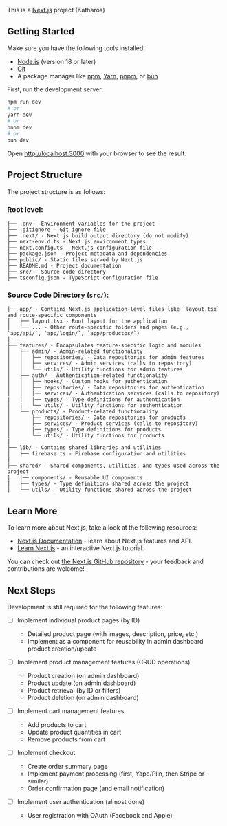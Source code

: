 This is a [Next.js](https://nextjs.org) project (Katharos)

## Getting Started

Make sure you have the following tools installed:

- [Node.js](https://nodejs.org) (version 18 or later)
- [Git](https://git-scm.com)
- A package manager like [npm](https://www.npmjs.com/), [Yarn](https://yarnpkg.com/), [pnpm](https://pnpm.io/), or [bun](https://bun.sh/)


First, run the development server:

```bash
npm run dev
# or
yarn dev
# or
pnpm dev
# or
bun dev
```

Open [http://localhost:3000](http://localhost:3000) with your browser to see the result.

## Project Structure

The project structure is as follows:

### Root level:
```
├── .env - Environment variables for the project
├── .gitignore - Git ignore file
├── .next/ - Next.js build output directory (do not modify)
├── next-env.d.ts - Next.js environment types
├── next.config.ts - Next.js configuration file
├── package.json - Project metadata and dependencies
├── public/ - Static files served by Next.js
├── README.md - Project documentation
├── src/ - Source code directory
├── tsconfig.json - TypeScript configuration file
```

### Source Code Directory (`src/`):
```
├── app/ - Contains Next.js application-level files like `layout.tsx` and route-specific components
│   ├── layout.tsx - Root layout for the application
│   └── ... - Other route-specific folders and pages (e.g., `app/api/`, `app/login/`, `app/productos/`)
|
├── features/ - Encapsulates feature-specific logic and modules
│   ├── admin/ - Admin-related functionality
│   │   ├── repositories/ - Data repositories for admin features
│   │   ├── services/ - Admin services (calls to repository)
│   │   └── utils/ - Utility functions for admin features
│   ├── auth/ - Authentication-related functionality
│   │   ├── hooks/ - Custom hooks for authentication
│   │   ├── repositories/ - Data repositories for authentication
│   │   |── services/ - Authentication services (calls to repository)
|   |   |── types/ - Type definitions for authentication
│   |   └── utils/ - Utility functions for authentication
│   └── products/ - Product-related functionality
│       ├── repositories/ - Data repositories for products
│       ├── services/ - Product services (calls to repository)
│       |── types/ - Type definitions for products
│       └── utils/ - Utility functions for products
|
├── lib/ - Contains shared libraries and utilities
│   ├── firebase.ts - Firebase configuration and utilities
|
├── shared/ - Shared components, utilities, and types used across the project
│   |── components/ - Reusable UI components
|   ├── types/ - Type definitions shared across the project
│   └── utils/ - Utility functions shared across the project
```

## Learn More

To learn more about Next.js, take a look at the following resources:

- [Next.js Documentation](https://nextjs.org/docs) - learn about Next.js features and API.
- [Learn Next.js](https://nextjs.org/learn) - an interactive Next.js tutorial.

You can check out [the Next.js GitHub repository](https://github.com/vercel/next.js) - your feedback and contributions are welcome!

## Next Steps

Development is still required for the following features:

- [ ] Implement individual product pages (by ID)
  - Detailed product page (with images, description, price, etc.)
  - Implement as a component for reusability in admin dashboard product creation/update

- [ ] Implement product management features (CRUD operations)
  - Product creation (on admin dashboard)
  - Product update (on admin dashboard)
  - Product retrieval (by ID or filters)
  - Product deletion (on admin dashboard)

- [ ] Implement cart management features
  - Add products to cart
  - Update product quantities in cart
  - Remove products from cart

- [ ] Implement checkout
  - Create order summary page
  - Implement payment processing (first, Yape/Plin, then Stripe or similar)
  - Order confirmation page (and email notification)

- [ ] Implement user authentication (almost done)
  - User registration with OAuth (Facebook and Apple)